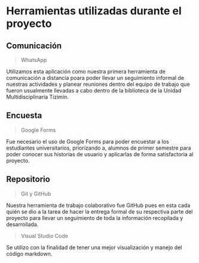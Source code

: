 # Herramientas utilizadas durante el proyecto
## Comunicación
> WhatsApp

Utilizamos esta aplicación como nuestra primera herramienta de comunicación a distancia poara poder llevar un seguimiento informal de nuestras actividades y planear reuniones dentro del equipo de trabajo que fueron usualmente llevadas a cabo dentro de la biblioteca de la Unidad Multidisciplinaria Tizimín.

## Encuesta
> Google Forms 

Fue necesario el uso de Google Forms para poder encuestar a los estudiantes universitarios, priorizando a, alumnos de primer semestre para poder conocer sus historias de usuario y aplicarlas de forma satisfactoria al proyecto.

## Repositorio

> Git y GitHub

Nuestra herramienta de trabajo colaborativo fue GitHub pues en esta cada quién se dio a la tarea de hacer la entrega formal de su respectiva parte del proyecto para llevar un seguimiento de toda la información recopilada y desarrollada.

>Visual Studio Code

Se utilizo con la finalidad de tener una mejor visualización y manejo del código markdown.

